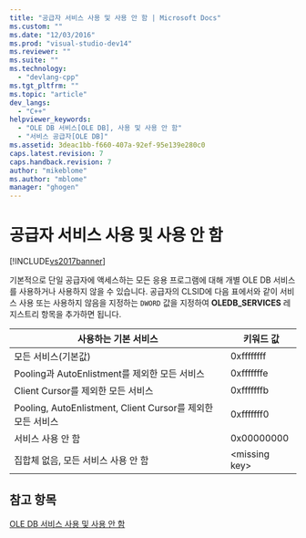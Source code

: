 ```yaml
---
title: "공급자 서비스 사용 및 사용 안 함 | Microsoft Docs"
ms.custom: ""
ms.date: "12/03/2016"
ms.prod: "visual-studio-dev14"
ms.reviewer: ""
ms.suite: ""
ms.technology: 
  - "devlang-cpp"
ms.tgt_pltfrm: ""
ms.topic: "article"
dev_langs: 
  - "C++"
helpviewer_keywords: 
  - "OLE DB 서비스[OLE DB], 사용 및 사용 안 함"
  - "서비스 공급자[OLE DB]"
ms.assetid: 3deac1bb-f660-407a-92ef-95e139e280c0
caps.latest.revision: 7
caps.handback.revision: 7
author: "mikeblome"
ms.author: "mblome"
manager: "ghogen"
---
```

# 공급자 서비스 사용 및 사용 안 함
[!INCLUDE[vs2017banner](../../assembler/inline/includes/vs2017banner.md)]

기본적으로 단일 공급자에 액세스하는 모든 응용 프로그램에 대해 개별 OLE DB 서비스를 사용하거나 사용하지 않을 수 있습니다.  공급자의 CLSID에 다음 표에서와 같이 서비스 사용 또는 사용하지 않음을 지정하는 `DWORD` 값을 지정하여 **OLEDB\_SERVICES** 레지스트리 항목을 추가하면 됩니다.  
  
|사용하는 기본 서비스|키워드 값|  
|-----------------|-----------|  
|모든 서비스\(기본값\)|0xffffffff|  
|Pooling과 AutoEnlistment를 제외한 모든 서비스|0xfffffffe|  
|Client Cursor를 제외한 모든 서비스|0xfffffffb|  
|Pooling, AutoEnlistment, Client Cursor를 제외한 모든 서비스|0xfffffff0|  
|서비스 사용 안 함|0x00000000|  
|집합체 없음, 모든 서비스 사용 안 함|\<missing key\>|  
  
## 참고 항목  
 [OLE DB 서비스 사용 및 사용 안 함](../../data/oledb/enabling-and-disabling-ole-db-services.md)
